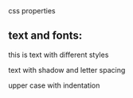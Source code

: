 <!DOCTYPE html>
<html lang="en">
<head>
    <meta charset="UTF-8">
    <meta name="viewport" content="width=device-width, initial-scale=1.0">
    <title>properties</title>
</head>
<body>
    <div class="container> 
    <h1 class="main-header">css properties</h1>
    <section class ="text-section">
        <h2>text and fonts:</h2>
        <p class ="text-demo">this is text with different styles</p>
        <p class= "text-shadow">text with shadow and letter spacing</p>
        <p class ="text-transform" >upper case with indentation</p>
    </section>
</div>
</body>
</html>
